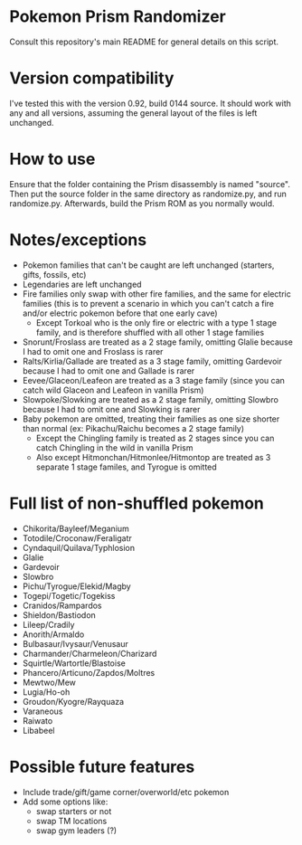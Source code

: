 # Pokemon Prism Randomizer

Consult this repository's main README for general details on this script.


# Version compatibility

I've tested this with the version 0.92, build 0144 source. It should work with any and all versions, assuming the general layout of the files is left unchanged.


# How to use

Ensure that the folder containing the Prism disassembly is named "source". Then put the source folder in the same directory as randomize.py, and run randomize.py. Afterwards, build the Prism ROM as you normally would. 


# Notes/exceptions

- Pokemon families that can't be caught are left unchanged (starters, gifts, fossils, etc)
- Legendaries are left unchanged
- Fire families only swap with other fire families, and the same for electric families (this is to prevent a scenario in which you can't catch a fire and/or electric pokemon before that one early cave)
  - Except Torkoal who is the only fire or electric with a type 1 stage family, and is therefore shuffled with all other 1 stage families
- Snorunt/Froslass are treated as a 2 stage family, omitting Glalie because I had to omit one and Froslass is rarer
- Ralts/Kirlia/Gallade are treated as a 3 stage family, omitting Gardevoir because I had to omit one and Gallade is rarer
- Eevee/Glaceon/Leafeon are treated as a 3 stage family (since you can catch wild Glaceon and Leafeon in vanilla Prism)
- Slowpoke/Slowking are treated as a 2 stage family, omitting Slowbro because I had to omit one and Slowking is rarer
- Baby pokemon are omitted, treating their families as one size shorter than normal (ex: Pikachu/Raichu becomes a 2 stage family)
  - Except the Chingling family is treated as 2 stages since you can catch Chingling in the wild in vanilla Prism
  - Also except Hitmonchan/Hitmonlee/Hitmontop are treated as 3 separate 1 stage familes, and Tyrogue is omitted


# Full list of non-shuffled pokemon

- Chikorita/Bayleef/Meganium
- Totodile/Croconaw/Feraligatr
- Cyndaquil/Quilava/Typhlosion
- Glalie
- Gardevoir
- Slowbro
- Pichu/Tyrogue/Elekid/Magby
- Togepi/Togetic/Togekiss
- Cranidos/Rampardos
- Shieldon/Bastiodon
- Lileep/Cradily
- Anorith/Armaldo
- Bulbasaur/Ivysaur/Venusaur
- Charmander/Charmeleon/Charizard
- Squirtle/Wartortle/Blastoise
- Phancero/Articuno/Zapdos/Moltres
- Mewtwo/Mew
- Lugia/Ho-oh
- Groudon/Kyogre/Rayquaza
- Varaneous
- Raiwato
- Libabeel


# Possible future features

- Include trade/gift/game corner/overworld/etc pokemon
- Add some options like:
  - swap starters or not
  - swap TM locations
  - swap gym leaders (?)

